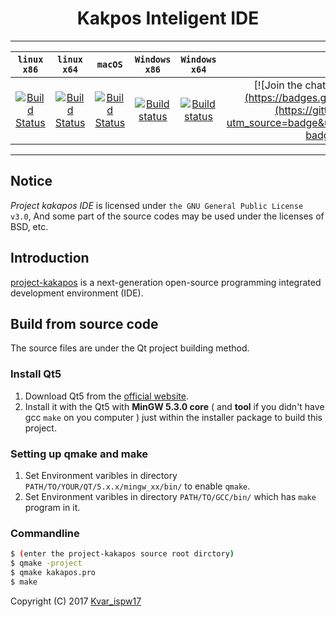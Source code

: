 <h1 align = "center">Kakpos Inteligent IDE</h1>

---
|`linux x86`  |`linux x64`| `macOS`       | `Windows x86`| `Windows x64`|`Join the chat`|`Contact`
:-------:|:-----------:|:-------------:| :------------:|:--------:|:-----------:|:-----------------:
[![Build Status](https://travis-ci.org/enkerewpo/project-kakapos.svg?branch=master)](https://travis-ci.org/enkerewpo/project-kakapos) |[![Build Status](https://travis-ci.org/enkerewpo/project-kakapos.svg?branch=master)](https://travis-ci.org/enkerewpo/project-kakapos)| [![Build Status](https://travis-ci.org/enkerewpo/project-kakapos.svg?branch=master)](https://travis-ci.org/enkerewpo/project-kakapos) | [![Build status](https://ci.appveyor.com/api/projects/status/i6vs11mn63dyager?svg=true)](https://ci.appveyor.com/project/enkerewpo/project-kakapos)| [![Build status](https://ci.appveyor.com/api/projects/status/i6vs11mn63dyager?svg=true)](https://ci.appveyor.com/project/enkerewpo/project-kakapos)  | [![Join the chat at https://gitter.im/kakapos/Lobby](https://badges.gitter.im/project-kakapos/Lobby.svg)](https://gitter.im/project-kakapos/Lobby?utm_source=badge&utm_medium=badge&utm_campaign=pr-badge&utm_content=badge)|[EMAIL](mailto:enkerewpo@gmail.com)

--------
## Notice
_Project kakapos IDE_ is licensed under `the GNU General Public License v3.0`, And some part of the source codes may be used under the licenses of BSD, etc.

## Introduction
[project-kakapos](https://github.com/enkerewpo/kakapos) is a next-generation open-source programming integrated development environment (IDE).

## Build from source code
The source files are under the Qt project building method.
### Install Qt5
1. Download Qt5 from the [official website](https://www.qt.io/download/).
2. Install it with the Qt5 with __MinGW 5.3.0 core__ ( and __tool__ if you didn't have gcc `make` on you computer ) just within the installer package to build this project.
### Setting up qmake and make
1. Set Environment varibles in directory `PATH/TO/YOUR/QT/5.x.x/mingw_xx/bin/` to enable `qmake`.
2.  Set Environment varibles in directory `PATH/TO/GCC/bin/` which has `make` program in it.
### Commandline
```bash
$ (enter the project-kakapos source root dirctory)
$ qmake -project
$ qmake kakapos.pro
$ make
```

Copyright (C) 2017 [Kvar_ispw17](mailto:enkerewpo@gmail.com)
